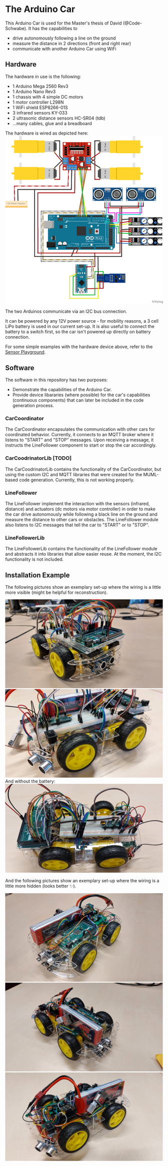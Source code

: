 # The Arduino Car

This Arduino Car is used for the Master's thesis of David (@Code-Schwabe). It has the capabilities to
* drive autonomously following a line on the ground
* measure the distance in 2 directions (front and right rear)
* communicate with another Arduino Car using WiFi

## Hardware

The hardware in use is the following:
* 1 Arduino Mega 2560 Rev3
* 1 Arduino Nano Rev3
* 1 chassis with 4 simple DC motors
* 1 motor controller L298N
* 1 WiFi shield ESP8266-01S
* 3 infrared sensors KY-033
* 2 ultrasonic distance sensors HC-SR04 (tdb)
* ...many cables, glue and a breadboard

The hardware is wired as depicted here:
![](wirings/arduino%20car.png)

The two Arduinos communicate via an I2C bus connection.

It can be powered by any 12V power source - for mobility reasons, a 3 cell LiPo battery is used in our current set-up. It is also useful to connect the battery to a switch first, so the car isn't powered up directly on battery connection.

For some simple examples with the hardware device above, refer to the [Sensor Playground](https://github.com/SQA-Robo-Lab/Sensor-Playground). 

## Software

The software in this repository has two purposes:
* Demonstrate the capabilities of the Arduino Car.
* Provide device libararies (where possible) for the car's capabilities (continuous components) that can later be included in the code generation process.

### CarCoordinator

The CarCoordinator encapsulates the communication with other cars for coordinated behavior. Currently, it connects to an MQTT broker where it listens to "START" and "STOP" messages. Upon receiving a message, it instructs the LineFollower component to start or stop the car accordingly. 

### CarCoodrinatorLib [TODO]

The CarCoodrinatorLib contains the functionality of the CarCoordinator, but using the custom I2C and MQTT libraries that were created for the MUML-based code generation. Currently, this is not working properly. 

### LineFollower

The LineFollower implement the interaction with the sensors (infrared, distance) and actuators (dc motors via motor controller) in order to make the car drive autonomously while following a black line on the ground and measure the distance to other cars or obstacles. The LineFollower module also listens to I2C messages that tell the car to "START" or to "STOP".

### LineFollowerLib

The LineFollowerLib contains the functionality of the LineFollower module and abstracts it into libraries that allow easier reuse. At the moment, the I2C functionality is not included.

## Installation Example

The following pictures show an exemplary set-up where the wiring is a little more visible (might be helpful for reconstruction).

![](fotos/car_v1_right-front-view.jpg)
![](fotos/car_v1_right-rear-view.jpg)
And without the battery:
![](fotos/car_v1_side-view_no-battery.jpg)

And the following pictures show an exemplary set-up where the wiring is a little more hidden (looks better :sparkles:).

![](fotos/car_v2_left_front_view.jpg)
![](fotos/car_v2_right-front-view.jpg)
![](fotos/car_v2_right-side-rear-view.jpg)